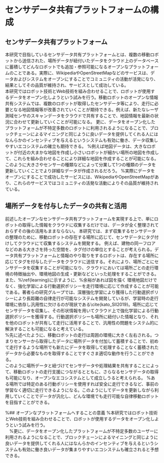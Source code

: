 # センサデータ共有プラットフォームの構成
## センサデータ共有プラットフォーム
本研究で目指しているセンサデータ共有プラットフォームとは、複数の移動ロボットから送信された、場所データが紐付いたデータをクラウド上のデータベースに蓄積してどんなロボットでも追加・参照可能になるオープンなプラットフォームのことである。実際に、WikipediaやOpenStreetMapなどのサービスは、データおよびシステムをオープンにすることでコミュニティの活動が活発になり、結果としてその品質が維持され、サービスとして成功している。  
本研究ではロボット技術とWeb技術を組み合わせることで、ロボットが使用するデータをオープン化しようという試みを行う。移動ロボットのオープンな情報共有システムでは、複数のロボットが取得したセンサデータ等により、走行に必要となる地図情報等が改善されていくことが期待できる。例えば、新たなレーザ測域センサのスキャンデータをクラウドで共有することで、地図情報を最新の状況に合わせて更新していくことが可能になる。
更に、データをオープン化したプラットフォームが不特定多数のロボットに利用されるようになることで、ブロックチェーンによるマイニングと同じように良いデータを提供してくれる人にはなんらかのインセンティブを与えるというシステムも有効に働き、データ収集しやすいエコシステムの確立も期待できる。
%例えば地図データは、大きなロボットが付近の大まかな地図を作成し小さいロボットが細かい場所の地図を作成して、これらを組み合わせることにより詳細な地図を作成することが可能になる。このように大きさやセンサーの種類などによって分業して1つの種類のデータを更新していくことでより詳細なデータが作成されるだろう。
%実際にデータをオープンにすることで成功したサービスには、WikipediaやOpenStreetMapがあり、これらのサービスではコミュニティの活発な活動によりその品質が維持されている。

## 場所データを付与したデータの共有と活用
前述したオープンなセンサデータ共有プラットフォームを実現する上で、単にロボットの取得した情報をクラウドに収集するだけでは、データが全く整理されておらずその後の活用もままならない。
本研究では、まず収集するセンサデータの整理のために、移動ロボットの存在する場所に応じて、センサデータにタグ付けしてクラウドにて収集するシステムを開発する。
例えば、建物の同一フロアなどのある大きさを持った空間を、タグ付けの単位とすることが考えられる。データ共有プラットフォームと情報のやり取りをするロボットは、存在する場所に応じてタグを付与したデータをクラウドに送信する。それにより、場所ごとにセンサデータを収集することが可能になり、クラウドにおいては場所ごとの走行環境の特徴抽出や、環境地図の生成・更新などといった処理をすることができる。  
また、%\ref{learning}に示すように、%余裕があれば図を描く
環境地図だけでなく、強化学習による行動選択ポリシーを走行環境に応じて作成することが可能である。著者らの研究グループでは、深層強化学習により獲得した行動選択ポリシーにより長距離の自律走行が可能なシステムを開発しているが、学習時の走行環境に依存し汎用性に欠けるのが現状である\cite{kato_SII2019}。場所に応じてセンサデータを収集し、その形状情報を用いてクラウド上で強化学習による行動選択ポリシーを獲得する。行動選択ポリシーも場所に紐付いた情報となり、それを他のロボットが共有して走行に活用することで、汎用性の問題をシステム的に解決することも可能になると考えている。  
%先に述べたように、移動ロボットの走行は周囲の環境に大きく左右される。つまりセンサーから取得したデータに場所データを付加して蓄積することで、初めて走行するような場所でも新たにデータを取得して処理することなく蓄積されたデータから必要なものを取得することですぐさま適切な動作を行うことができる。  
このように場所データと紐づけてセンサデータや処理結果を共有することによって、移動ロボットの走行支援につながるとともに、さらなるセンサデータの取得も可能になり、オープンなエコシステムとして成立しうると考えられる。
%ある場所では特定のある行動ポリシーを使用すれば安全に走行できるなど、事前の学習なく適切に走行できるようになる。このようにしてデータを更新しながら利用していくことでデータが汎化し、どんな環境でも走行可能な自律移動ロボットを目指すことができる。

%## オープンなプラットフォームへすることの意義
%本研究ではロボット技術とWeb技術を組み合わせることで、ロボットが使用するデータをオープン化しようという試みを行う。  
　%更に、データをオープン化したプラットフォームが不特定多数のユーザーに利用されるようになることで、ブロックチェーンによるマイニングと同じように良いデータを提供してくれる人にはなんらかのインセンティブを与えるというシステムも有効に働き良いデータが集まりやすいエコシステムも確立されると予想できる。
